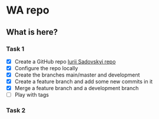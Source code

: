 # WA repo

## What is here?

### Task 1
- [x] Create a GitHub repo  [Iurii Sadovskyi repo](https://github.com/sigella/WA)
- [x] Configure the repo locally
- [x] Create the branches main/master and development
- [x] Create a feature branch and add some new commits in it 
- [x] Merge a feature branch and a development branch
- [ ] Play with tags 

### Task 2
